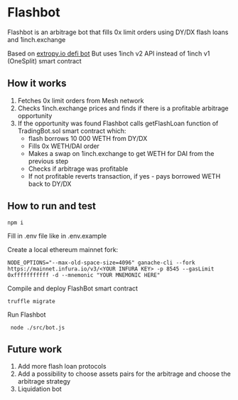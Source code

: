 # Flashbot

Flashbot is an arbitrage bot that fills 0x limit orders using DY/DX flash loans and 1inch.exchange

Based on 
[extropy.io defi bot](https://github.com/ExtropyIO/defi-bot)
But uses 1inch v2 API instead of 1inch v1 (OneSplit) smart contract

## How it works
1. Fetches 0x limit orders from Mesh network
2. Checks 1inch.exchange prices and finds if there is a profitable arbitrage opportunity 
3. If the opportunity was found Flashbot calls getFlashLoan function of TradingBot.sol smart contract which:
    * flash borrows 10 000 WETH from DY/DX
    * Fills 0x WETH/DAI order
    * Makes a swap on 1inch.exchange to get WETH for DAI from the previous step
    * Checks if arbitrage was profitable
    * If not profitable reverts transaction, if yes - pays borrowed WETH back to DY/DX
    
## How to run and test
```
npm i
```

Fill in .env file like in .env.example

Create a local ethereum mainnet fork:

```
NODE_OPTIONS="--max-old-space-size=4096" ganache-cli --fork https://mainnet.infura.io/v3/<YOUR INFURA KEY> -p 8545 --gasLimit 0xfffffffffff -d --mnemonic "YOUR MNEMONIC HERE"
```

Compile and deploy FlashBot smart contract
```$xslt
truffle migrate
```

Run Flashbot

``` node ./src/bot.js```

## Future work

1. Add more flash loan protocols
2. Add a possibility to choose assets pairs for the arbitrage and choose the arbitrage strategy
3. Liquidation bot 
